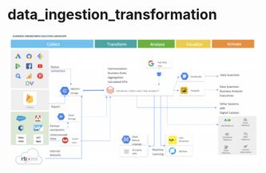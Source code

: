 # data_ingestion_transformation
![alt text](https://github.com/patrika1979/data_ingestion_transformation/blob/main/on-premises_gcp.png)
